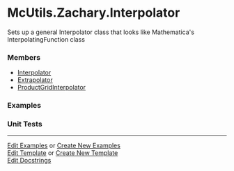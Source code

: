 # <a id="McUtils.Zachary.Interpolator">McUtils.Zachary.Interpolator</a>
    
Sets up a general Interpolator class that looks like Mathematica's InterpolatingFunction class

### Members

  - [Interpolator](Interpolator/Interpolator.md)
  - [Extrapolator](Interpolator/Extrapolator.md)
  - [ProductGridInterpolator](Interpolator/ProductGridInterpolator.md)

### Examples



### Unit Tests



___

[Edit Examples](https://github.com/McCoyGroup/McUtils/edit/edit/ci/examples/ci/docs/McUtils/Zachary/Interpolator.md) or 
[Create New Examples](https://github.com/McCoyGroup/McUtils/new/edit/?filename=ci/examples/ci/docs/McUtils/Zachary/Interpolator.md) <br/>
[Edit Template](https://github.com/McCoyGroup/McUtils/edit/edit/ci/docs/ci/docs/McUtils/Zachary/Interpolator.md) or 
[Create New Template](https://github.com/McCoyGroup/McUtils/new/edit/?filename=ci/docs/templates/ci/docs/McUtils/Zachary/Interpolator.md) <br/>
[Edit Docstrings](https://github.com/McCoyGroup/McUtils/edit/edit/McUtils/Zachary/Interpolator/__init__.py?message=Update%20Docs)